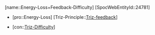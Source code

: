 ﻿---
type: TrizContradiction
aliases:
- Energy-Loss+Feedback-Difficulty
license: CC BY-SA 4.0
copyright: https://github.com/SpocWeb
IsDeleted: false
IsReadOnly: false
Confidential: public
tags: 
- Triz/Contradiction
---
[name::Energy-Loss+Feedback-Difficulty]
[SpocWebEntityId::24781]
+ [pro::Energy-Loss]
[Triz-Principle::[Triz-feedback](tech/Triz/Sub/Triz-feedback.md)]
- [con::[Triz-Difficulty](tech/Triz/Parameter/Triz-Difficulty.md)]

